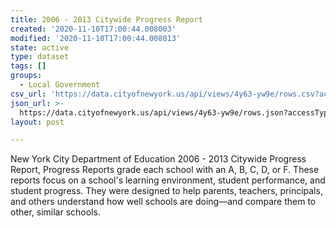 ```yaml
---
title: 2006 - 2013 Citywide Progress Report
created: '2020-11-10T17:00:44.008003'
modified: '2020-11-10T17:00:44.008013'
state: active
type: dataset
tags: []
groups:
  - Local Government
csv_url: 'https://data.cityofnewyork.us/api/views/4y63-yw9e/rows.csv?accessType=DOWNLOAD'
json_url: >-
  https://data.cityofnewyork.us/api/views/4y63-yw9e/rows.json?accessType=DOWNLOAD
layout: post

---
```

New York City Department of Education 2006 - 2013 Citywide Progress Report,
Progress Reports grade each school with an A, B, C, D, or F.  These reports focus on a school's learning environment, student performance, and student progress.  They were designed to help parents, teachers, principals, and others understand how well schools are doing—and compare them to other, similar schools.
